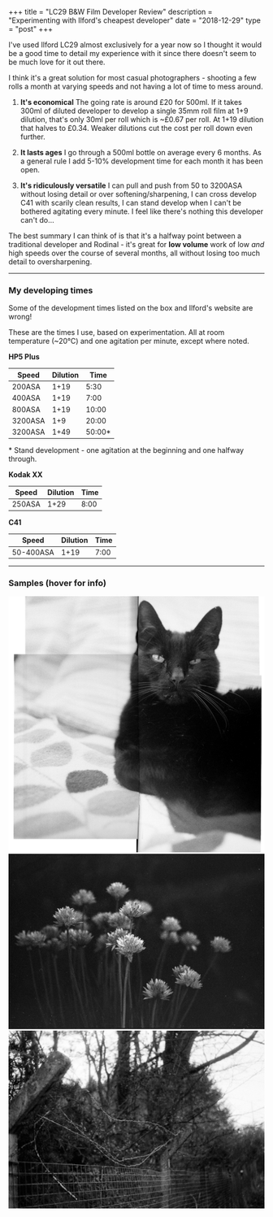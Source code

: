 +++
title = "LC29 B&W Film Developer Review"
description = "Experimenting with Ilford's cheapest developer"
date = "2018-12-29"
type = "post"
+++

I've used Ilford LC29 almost exclusively for a year now so I thought it would be a good time to detail my experience with it since there doesn't seem to be much love for it out there.

I think it's a great solution for most casual photographers - shooting a few rolls a month at varying speeds and not having a lot of time to mess around.

1. **It's economical**
   The going rate is around £20 for 500ml. If it takes 300ml of diluted developer to develop a single 35mm roll film at 1+9 dilution, that's only 30ml per roll which is ~£0.67 per roll. At 1+19 dilution that halves to £0.34. Weaker dilutions cut the cost per roll down even further.

2. **It lasts ages**
   I go through a 500ml bottle on average every 6 months. As a general rule I add 5-10% development time for each month it has been open.

3. **It's ridiculously versatile**
   I can pull and push from 50 to 3200ASA without losing detail or over softening/sharpening, I can cross develop C41 with scarily clean results, I can stand develop when I can't be bothered agitating every minute. I feel like there's nothing this developer can't do...


The best summary I can think of is that it's a halfway point between a traditional developer and Rodinal - it's great for **low volume** work of low *and* high speeds over the course of several months, all without losing too much detail to oversharpening.

<hr />

### My developing times

Some of the development times listed on the box and Ilford's website are wrong!

These are the times I use, based on experimentation. All at room temperature (~20°C) and one agitation per minute, except where noted.

**HP5 Plus**

| Speed         | Dilution      | Time  |
| ------------- |---------------| ----- |
| 200ASA        | 1+19          | 5:30  |
| 400ASA        | 1+19          | 7:00  |
| 800ASA        | 1+19          | 10:00 |
| 3200ASA       | 1+9           | 20:00 |
| 3200ASA       | 1+49          | 50:00*|

\* Stand development - one agitation at the beginning and one halfway through.

**Kodak XX**

| Speed         | Dilution      | Time  |
| ------------- |---------------| ----- |
| 250ASA        | 1+29          | 8:00  |

**C41**

| Speed         | Dilution      | Time  |
| ------------- |---------------| ----- |
| 50-400ASA     | 1+19          | 7:00  |


<hr />

### Samples (hover for info)

![HP5+ at 3200ASA - Mamiya C220 w/ 80mm (reconstructed 120 negative)](/images/lc29-review/jack.png)
![Kodak ColorPlus 200ASA - Canon EOS 500N w/ kit lens](/images/lc29-review/c41.png)
![Kodak XX at 250ASA - FED 3 Model B w/ 52mm](/images/lc29-review/double-x.png)
